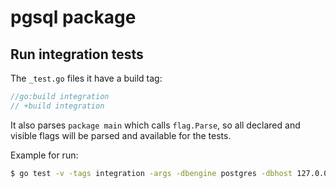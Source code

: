 # pgsql package

## Run integration tests

The `_test.go` files it have a build tag:

```go
//go:build integration
// +build integration
```

It also parses `package main` which calls `flag.Parse`, so all declared and visible flags will be parsed and available for the tests.

Example for run:

```bash
$ go test -v -tags integration -args -dbengine postgres -dbhost 127.0.0.1 -dbport 5432 -dbuser username -dbname testdb -dbpass 12345
```